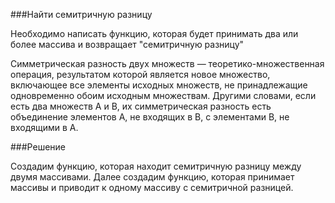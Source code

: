 ###Найти семитричную разницу

Необходимо написать функцию, которая будет принимать два или более массива и возвращает "семитричную разницу"

Симметрическая разность двух множеств — теоретико-множественная операция, результатом которой является новое множество, включающее все элементы исходных множеств, не принадлежащие одновременно обоим исходным множествам. Другими словами, если есть два множеств A и B, их симметрическая разность есть объединение элементов A, не входящих в B, с элементами B, не входящими в A.

###Решение

Создадим функцию, которая находит семитричную разницу между двумя массивами.
Далее создадим функцию, которая принимает массивы и приводит к одному массиву с семитричной разницей.
